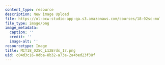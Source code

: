 ```yaml
---
content_type: resource
description: New image Upload
file: https://ol-ocw-studio-app-qa.s3.amazonaws.com/courses/18-02sc-multivariable-calculus-fall-2010/c04d3c160dba8b32a73a2a4bed23f38f_MIT18_02SC_L12Brds_17.png
file_type: image/png
image_metadata:
  caption: ''
  credit: ''
  image-alt: ''
resourcetype: Image
title: MIT18_02SC_L12Brds_17.png
uid: c04d3c16-0dba-8b32-a73a-2a4bed23f38f
---
```

